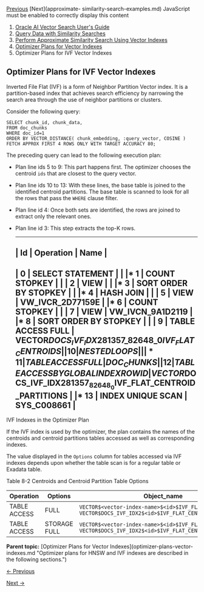 [Previous](optimizer-plans-hnsw-vector-indexes.md) [Next](approximate-
similarity-search-examples.md) JavaScript must be enabled to correctly
display this content

  1. [Oracle AI Vector Search User's Guide](index.md)
  2. [Query Data with Similarity Searches](query-data-similarity-and-hybrid-searches.md)
  3. [Perform Approximate Similarity Search Using Vector Indexes](perform-approximate-similarity-search-using-vector-indexes.md)
  4. [Optimizer Plans for Vector Indexes](optimizer-plans-vector-indexes.md)
  5. Optimizer Plans for IVF Vector Indexes

## Optimizer Plans for IVF Vector Indexes

Inverted File Flat (IVF) is a form of Neighbor Partition Vector index. It is a
partition-based index that achieves search efficiency by narrowing the search
area through the use of neighbor partitions or clusters.

Consider the following query:

    
    
    SELECT chunk_id, chunk_data,
    FROM doc_chunks
    WHERE doc_id=1
    ORDER BY VECTOR_DISTANCE( chunk_embedding, :query_vector, COSINE )
    FETCH APPROX FIRST 4 ROWS ONLY WITH TARGET ACCURACY 80;

The preceding query can lead to the following execution plan:

  * Plan line ids 5 to 9: This part happens first. The optimizer chooses the centroid `ids` that are closest to the query vector. 
  * Plan line ids 10 to 13: With these lines, the base table is joined to the identified centroid partitions. The base table is scanned to look for all the rows that pass the `WHERE` clause filter. 
  * Plan line id 4: Once both sets are identified, the rows are joined to extract only the relevant ones.
  * Plan line id 3: This step extracts the top-K rows.

    
    
    -------------------------------------------------------------------------------------------------------------------
    | Id  | Operation                               | Name                                                            |
    -------------------------------------------------------------------------------------------------------------------
    |   0 | SELECT STATEMENT                        |                                                                 |
    |*  1 |  COUNT STOPKEY                          |                                                                 |
    |   2 |   VIEW                                  |                                                                 |
    |*  3 |    SORT ORDER BY STOPKEY                |                                                                 |
    |*  4 |     HASH JOIN                           |                                                                 |
    |   5 |      VIEW                               | VW_IVCR_2D77159E                                                |
    |*  6 |       COUNT STOPKEY                     |                                                                 |
    |   7 |        VIEW                             | VW_IVCN_9A1D2119                                                |
    |*  8 |         SORT ORDER BY STOPKEY           |                                                                 |
    |   9 |          TABLE ACCESS FULL              | VECTOR$DOCS_IVF_IDX2$81357_82648_0$IVF_FLAT_CENTROIDS           |
    |  10 |      NESTED LOOPS                       |                                                                 |
    |* 11 |       TABLE ACCESS FULL                 | DOC_CHUNKS                                                      |
    |  12 |       TABLE ACCESS BY GLOBAL INDEX ROWID| VECTOR$DOCS_IVF_IDX2$81357_82648_0$IVF_FLAT_CENTROID_PARTITIONS |
    |* 13 |        INDEX UNIQUE SCAN                | SYS_C008661                                                     |
    -------------------------------------------------------------------------------------------------------------------
    

IVF Indexes in the Optimizer Plan

If the IVF index is used by the optimizer, the plan contains the names of the
centroids and centroid partitions tables accessed as well as corresponding
indexes.

The value displayed in the `Options` column for tables accessed via IVF
indexes depends upon whether the table scan is for a regular table or Exadata
table.

Table 8-2 Centroids and Centroid Partition Table Options

Operation | Options | Object_name  
---|---|---  
TABLE ACCESS | FULL |  `VECTOR$<vector-index-name>$<id>$IVF_FLAT_CENTROIDS` `VECTOR$DOCS_IVF_IDX2$<id>$IVF_FLAT_CENTROID_PARTITIONS`  
TABLE ACCESS | STORAGE FULL |  `VECTOR$<vector-index-name>$<id>$IVF_FLAT_CENTROIDS` `VECTOR$DOCS_IVF_IDX2$<id>$IVF_FLAT_CENTROID_PARTITIONS`  
  
**Parent topic:** [Optimizer Plans for Vector Indexes](optimizer-plans-vector-
indexes.md "Optimizer plans for HNSW and IVF indexes are described in the
following sections.")


[← Previous](optimizer-plans-hnsw-vector-indexes.md)

[Next →](approximate-similarity-search-examples.md)
